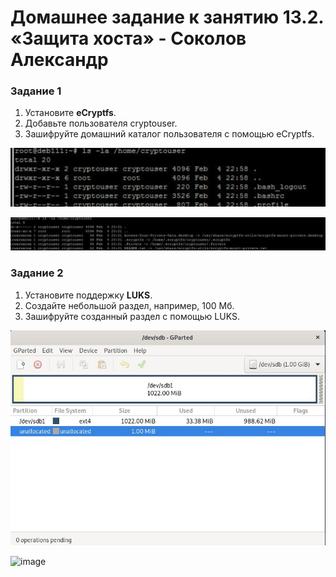 # Домашнее задание к занятию 13.2. «Защита хоста» - Соколов Александр

### Задание 1

1. Установите **eCryptfs**.
2. Добавьте пользователя cryptouser.
3. Зашифруйте домашний каталог пользователя с помощью eCryptfs.


![1-1](https://github.com/sakol86/netology/blob/ready/img/2023-07-06_11-08-52.png)

![1-2](https://github.com/sakol86/netology/blob/ready/img/2023-07-06_11-10-12.png)


### Задание 2

1. Установите поддержку **LUKS**.
2. Создайте небольшой раздел, например, 100 Мб.
3. Зашифруйте созданный раздел с помощью LUKS.



![2-3](https://github.com/sakol86/netology/blob/ready/img/2-3%20(1).JPG)

![image](https://github.com/sakol86/netology/assets/86907205/6fc77883-c132-40d4-a5e9-30e3ba4f4fce)
